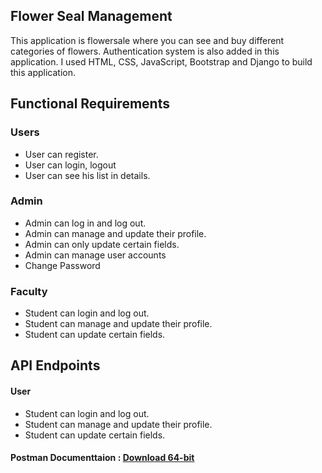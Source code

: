 <section>
  <div class="center">
    <h1 class="center">Flower Seal Management</h1>
    <p>This application is flowersale where you can see and buy different categories of flowers. Authentication system is also added in this application. I used HTML, CSS, JavaScript, Bootstrap and Django to build this application.</p>
    <h2>Functional Requirements</h2>
    <h3>Users</h3>
    <ul>
      <li>User can register.</li>
      <li>User can login, logout</li>
      <li>User can see his list in details.</li>
    </ul>
    <h3>Admin</h3>
    <ul>
      <li>Admin can log in and log out.</li>
      <li>Admin can manage and update their profile.</li>
      <li>Admin can only update certain fields.</li>
      <li>Admin can manage user accounts</li>
      <li>Change Password</li>
    </ul>
     <h3>Faculty</h3>
    <ul>
      <li>Student can login and log out.</li>
      <li>Student can manage and update their profile.</li>
      <li>Student can update certain fields.</li>
    </ul>
    <h1>API Endpoints</h1>
    <h4>User</h4>
    <ul>
      <li>Student can login and log out.</li>
      <li>Student can manage and update their profile.</li>
      <li>Student can update certain fields.</li>
    </ul>
    <h4>Postman Documenttaion : <a href="https://www.postman.com/downloads/?utm_source=postman-home">Download 64-bit</a></h4>
  </div>
</section>
